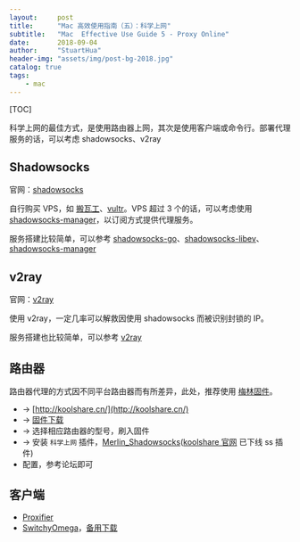 ```yaml
---
layout:     post
title:      "Mac 高效使用指南（五）：科学上网"
subtitle:   "Mac  Effective Use Guide 5 - Proxy Online"
date:       2018-09-04
author:     "StuartHua"
header-img: "assets/img/post-bg-2018.jpg"
catalog: true
tags:
    - mac
---
```


[TOC]

科学上网的最佳方式，是使用路由器上网，其次是使用客户端或命令行。部署代理服务的话，可以考虑 shadowsocks、v2ray

## Shadowsocks

官网：[shadowsocks](https://shadowsocks.org/)

自行购买 VPS，如 [搬瓦工](https://bandwagonhost.com/)、[vultr](https://www.vultr.com/)。VPS 超过 3 个的话，可以考虑使用 [shadowsocks-manager](https://github.com/shadowsocks/shadowsocks-manager)，以订阅方式提供代理服务。

服务搭建比较简单，可以参考 [shadowsocks-go](https://github.com/shadowsocks/shadowsocks-go)、[shadowsocks-libev](https://github.com/shadowsocks/shadowsocks-libev)、[shadowsocks-manager](https://github.com/shadowsocks/shadowsocks-manager)

## v2ray

官网：[v2ray](https://www.v2ray.com/)

使用 v2ray，一定几率可以解救因使用 shadowsocks 而被识别封锁的 IP。

服务搭建也比较简单，可以参考 [v2ray](https://www.v2ray.com/)

## 路由器

路由器代理的方式因不同平台路由器而有所差异，此处，推荐使用 [梅林固件](http://koolshare.cn/)。

* -> [http://koolshare.cn/](http://koolshare.cn/)
* -> [固件下载](http://firmware.koolshare.cn/) 
* -> 选择相应路由器的型号，刷入固件 
* -> 安装 `科学上网` 插件，[Merlin_Shadowsocks](https://github.com/heweiye/Merlin_Shadowsocks)([koolshare 官网](https://github.com/koolshare/koolshare.github.io) 已下线 ss 插件)
* 配置，参考论坛即可

## 客户端



* [Proxifier](https://www.proxifier.com/)
* [SwitchyOmega](https://chrome.google.com/webstore/detail/proxy-switchyomega/padekgcemlokbadohgkifijomclgjgif)，[备用下载](https://github.com/FelisCatus/SwitchyOmega/releases)

